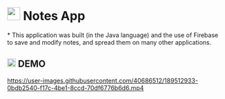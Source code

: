 
<h1 alighb ="center"> <img src="https://purepng.com/public/uploads/large/purepng.com-notes-iconsymbolsiconsapple-iosiosios-8-iconsios-8-721522596090jwgta.png" width=30 hight=20> Notes App</h1>

<p anlign="center >* This application is for recording daily notes and saving them in Notes.</p>

<p anlign=" center >* This application was built (in the Java language) and the use of Firebase to save and modify notes, and spread them on many other applications.</p>

<h2 alighb ="center"> <img src="https://img.freepik.com/premium-vector/man-hand-holding-smartphone-with-blank-white-screen-using-mobile-smart-phone-flat-design-concept-vector-illustration_186332-283.jpg?w=1380" width=20 hight=20> DEMO</h2>

https://user-images.githubusercontent.com/40686512/189512933-0bdb2540-f17c-4be1-8ccd-70df6776b6d6.mp4

